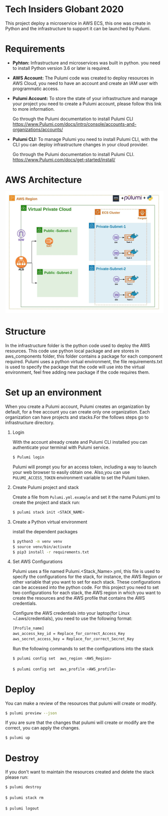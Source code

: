 # Tech Insiders Globant 2020

This project deploy a microservice in AWS ECS, this one was create in Python and the infrastructure to support it can be launched by Pulumi.

# Requirements 

* **Pyhton:** Infrastructure and microservices was built in python. you need to install Python version 3.6 or later is required.
* **AWS Account:** The Pulumi code was created to deploy resources in AWS Cloud, you need to have an account and create an IAM user with programmatic access.
* **Pulumi Account:** To store the state of your infrastructure and manage your project you need to create a Pulumi account, please follow this link to more information.

    Go through the Pulumi documentation to install Pulumi CLI
  https://www.Pulumi.com/docs/intro/console/accounts-and-organizations/accounts/
* **Pulumi CLI:** To manage Pulumi you need to install Pulumi CLI, with the CLI you can deploy infrastructure changes in your cloud provider.

    Go through the Pulumi documentation to install Pulumi CLI.
    https://www.Pulumi.com/docs/get-started/install/

# AWS Architecture

![aws diagram](./docs/aws_architecture.jpeg)

# Structure

In the infrastructure folder is the python code used to deploy the AWS resources. This code use python local package and are stores in aws_components folder, this folder contains a package for each component required.
Pulumi uses a python virtual environment, the file requirements.txt is used to specify the package that the code will use into the virtual environment, feel free adding new package if the code requires them.

# Set up an environment

When you create a Pulumi account, Pulumi creates an organization by default, for a free account you can create only one organization. Each organization can have projects and stacks.For the follows steps go to infrastructure directory.

1. Login

    With the account already create and Pulumi CLI installed you can authenticate your terminal with Pulumi service.
    ```sh
    $ Pulumi login
    ```
    Pulumi will prompt you for an access token, including a way to launch your web browser to easily obtain one. Also,you can use `PULUMI_ACCESS_TOKEN` environment variable to set the Pulumi token.

2. Create Pulumi project and stack

    Create a file  from `Pulumi.yml.example`  and set it the name Pulumi.yml
    to create the project and stack run:
    ```sh
    $ pulumi stack init <STACK_NAME>
    ```
3. Create a Python virtual environment

    install the dependent packages

    ```bash
    $ python3 -m venv venv
    $ source venv/bin/activate
    $ pip3 install -r requirements.txt
    ```
4. Set AWS Configurations

    Pulumi uses a file named Pulumi.<Stack_Name>.yml, this file is used to specify the configurations for the stack, for instance, the AWS Region or other variable that you want to set for each stack. These configurations can be accessed into the python code.
    For this project you need to set two configurations for each stack, the AWS region in which you want to create the resources and the AWS profile that contains the AWS credentials.

    Configure the AWS credentials into your laptop(for Linux  ~/.aws/credentials), you need to use the following format:
    
    ```bash
    [Profile_name]
    aws_access_key_id = Replace_for_correct_Access_Key
    aws_secret_access_key = Replace_for_correct_Secret_Key
    ```
    
    Run the following commands to set the configurations into the stack
    
    ```bash
    $ pulumi config set  aws_region <AWS_Region>

    $ pulumi config set  aws_profile <AWS_profile>
    ```
# Deploy 

You can make a review of the resources that pulumi will create or modify.
```bash
$ pulumi preview --json 
```

If you are sure that the changes that pulumi will create or modify are the correct, you can apply the changes.
```bash
$ pulumi up
```

# Destroy
If you don't want to maintain the resources created and delete the stack please run:

```bash
$ pulumi destroy

$ pulumi stack rm

$ pulumi logout
```



